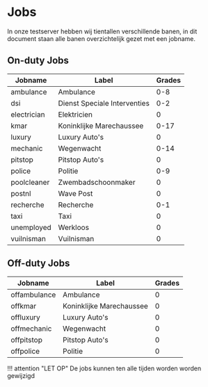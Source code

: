 # Jobs

In onze testserver hebben wij tientallen verschillende banen, in dit document staan alle banen overzichtelijk gezet met een jobname.

## On-duty Jobs
| Jobname            | Label                  | Grades               |
|----------------------|------------------------|--------------------|
| ambulance       | Ambulance              | 0-8  |
| dsi       | Dienst Speciale Interventies              | 0-2  |
| electrician       |     Elektricien          | 0 |
| kmar       |     Koninklijke Marechaussee          | 0-17    |
| luxury       |     Luxury Auto's          | 0    |
| mechanic       |     Wegenwacht          | 0-14  |
| pitstop       |     Pitstop Auto's           | 0  |
| police       |     Politie          | 0-9  |
| poolcleaner       |      Zwembadschoonmaker         | 0  |
| postnl       |      Wave Post         | 0    |
| recherche       |      Recherche         | 0-1  |
| taxi       |      Taxi         | 0    |
| unemployed       |      Werkloos         | 0    |
| vuilnisman       |      Vuilnisman         | 0    |

## Off-duty Jobs
| Jobname            | Label                  | Grades               |
|----------------------|------------------------|--------------------|
| offambulance       | Ambulance              | 0    |
| offkmar       | Koninklijke Marechaussee     | 0    |
| offluxury       |     Luxury Auto's          | 0    |
| offmechanic       |     Wegenwacht          | 0    |
| offpitstop       |      Pitstop Auto's           | 0    |
| offpolice       |     Politie          | 0    |

!!! attention "LET OP"
    De jobs kunnen ten alle tijden worden worden gewijzigd